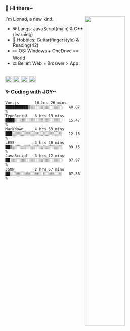 ### 👋 Hi there~

[<img align="right" width="50%" src="https://github-readme-stats.vercel.app/api?username=Lionad-Morotar&show_icons=true">](https://metrics.lecoq.io/Lionad-Morotar?template=classic)

I'm Lionad, a new kind.

- ⚒️ Langs: JavaScript(main) & C++(learning)
- 🎨 Hobbies: Guitar(fingerstyle) & Reading(42)
- ✏️ OS: Windows + OneDrive == World
- ⚖️ Belief: Web + Broswer > App

<br />

<a href="https://www.lionad.art">
  <img align="left" alt="lionad-art" width="22px" src="https://cdn.jsdelivr.net/npm/simple-icons@3.1.0/icons/wordpress.svg" />
</a>
<a href="#1806234223">
  <img align="left" alt="1806234223" width="22px" src="https://cdn.jsdelivr.net/npm/simple-icons@3.1.0/icons/tencentqq.svg" />
</a>
<a href="https://www.zhihu.com/people/Lionad">
  <img align="left" alt="132yse" width="22px" src="https://cdn.jsdelivr.net/npm/simple-icons@3.1.0/icons/zhihu.svg" />
</a>
<a href="https://github.com/Lionad-Morotar">
  <img align="left" alt="yisar" width="22px" src="https://cdn.jsdelivr.net/npm/simple-icons@3.1.0/icons/github.svg" />
</a>

<br />

### ✨ Coding with JOY~

<!--START_SECTION:waka-->

```text
Vue.js       16 hrs 26 mins  ██████████▒░░░░░░░░░░░░░░   40.87 %
TypeScript   6 hrs 13 mins   ████░░░░░░░░░░░░░░░░░░░░░   15.47 %
Markdown     4 hrs 53 mins   ███░░░░░░░░░░░░░░░░░░░░░░   12.15 %
LESS         3 hrs 40 mins   ██▒░░░░░░░░░░░░░░░░░░░░░░   09.15 %
JavaScript   3 hrs 12 mins   ██░░░░░░░░░░░░░░░░░░░░░░░   07.97 %
JSON         2 hrs 57 mins   ██░░░░░░░░░░░░░░░░░░░░░░░   07.36 %
```

<!--END_SECTION:waka-->
